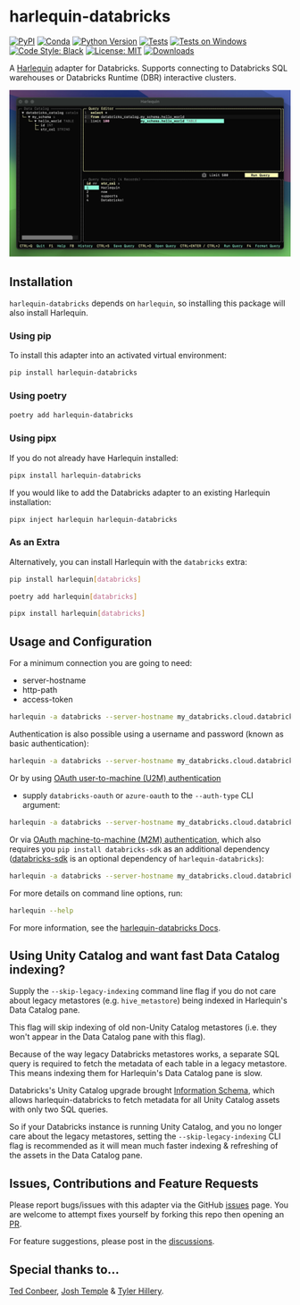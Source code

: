 # harlequin-databricks

[![PyPI](https://img.shields.io/pypi/v/harlequin-databricks)](https://pypi.org/project/harlequin-databricks/)
[![Conda](https://anaconda.org/conda-forge/harlequin-databricks/badges/version.svg)](https://anaconda.org/conda-forge/harlequin-databricks)
[![Python Version](https://img.shields.io/pypi/pyversions/harlequin-databricks)](https://pypi.org/project/harlequin-databricks/)
[![Tests](https://github.com/alexmalins/harlequin-databricks/actions/workflows/code_quality_tests_ubuntu_masos.yml/badge.svg)](https://github.com/alexmalins/harlequin-databricks/actions/workflows/code_quality_tests_ubuntu_masos.yml)
[![Tests on Windows](https://github.com/alexmalins/harlequin-databricks/actions/workflows/tests_windows_latest.yml/badge.svg)](https://github.com/alexmalins/harlequin-databricks/actions/workflows/tests_windows_latest.yml)
[![Code Style: Black](https://img.shields.io/badge/code%20style-black-000000.svg)](https://github.com/alexmalins/harlequin-databricks/actions/workflows/code_quality.yml)
[![License: MIT](https://img.shields.io/pypi/l/harlequin-databricks)](https://github.com/alexmalins/harlequin-databricks/blob/main/LICENSE)
[![Downloads](https://static.pepy.tech/badge/harlequin-databricks)](https://pepy.tech/project/harlequin-databricks)

A [Harlequin](https://harlequin.sh) adapter for Databricks. Supports connecting to Databricks SQL
warehouses or Databricks Runtime (DBR) interactive clusters.

<img src="img/harlequin_databricks.jpg" alt="harlequin-databricks" width="945">

## Installation

`harlequin-databricks` depends on `harlequin`, so installing this package will also install Harlequin.

### Using pip

To install this adapter into an activated virtual environment:

```bash
pip install harlequin-databricks
```

### Using poetry

```bash
poetry add harlequin-databricks
```

### Using pipx

If you do not already have Harlequin installed:

```bash
pipx install harlequin-databricks
```

If you would like to add the Databricks adapter to an existing Harlequin installation:

```bash
pipx inject harlequin harlequin-databricks
```

### As an Extra

Alternatively, you can install Harlequin with the `databricks` extra:

```bash
pip install harlequin[databricks]
```

```bash
poetry add harlequin[databricks]
```

```bash
pipx install harlequin[databricks]
```

## Usage and Configuration

For a minimum connection you are going to need:

- server-hostname
- http-path
- access-token

```bash
harlequin -a databricks --server-hostname my_databricks.cloud.databricks.com --http-path /sql/1.0/endpoints/1234567890abcdef --access-token dabpi***
```

Authentication is also possible using a username and password (known as basic authentication):

```bash
harlequin -a databricks --server-hostname my_databricks.cloud.databricks.com --http-path /sql/1.0/endpoints/1234567890abcdef --username my_user --password my_pass
```

Or by using [OAuth user-to-machine (U2M) authentication](https://docs.databricks.com/en/dev-tools/python-sql-connector.html#auth-u2m)
- supply `databricks-oauth` or `azure-oauth` to the `--auth-type` CLI argument:

```bash
harlequin -a databricks --server-hostname my_databricks.cloud.databricks.com --http-path /sql/1.0/endpoints/1234567890abcdef --auth-type databricks-oauth
```

Or via [OAuth machine-to-machine (M2M) authentication](https://docs.databricks.com/en/dev-tools/python-sql-connector.html#oauth-machine-to-machine-m2m-authentication),
which also requires you `pip install databricks-sdk` as an additional dependency
([databricks-sdk](https://github.com/databricks/databricks-sdk-py) is an optional dependency of
`harlequin-databricks`):

```bash
harlequin -a databricks --server-hostname my_databricks.cloud.databricks.com --http-path /sql/1.0/endpoints/1234567890abcdef --client-id *** --client-secret ***
```

For more details on command line options, run:

```bash
harlequin --help
```

For more information, see the
[harlequin-databricks Docs](https://harlequin.sh/docs/databricks/index).

## Using Unity Catalog and want fast Data Catalog indexing?

Supply the `--skip-legacy-indexing` command line flag if you do not care about legacy metastores
(e.g. `hive_metastore`) being indexed in Harlequin's Data Catalog pane.

This flag will skip indexing of old non-Unity Catalog metastores (i.e. they won't appear in the
Data Catalog pane with this flag).

Because of the way legacy Databricks metastores works, a separate SQL query is required to fetch
the metadata of each table in a legacy metastore. This means indexing them for Harlequin's Data Catalog pane is slow.

Databricks's Unity Catalog upgrade brought
[Information Schema](https://docs.databricks.com/en/sql/language-manual/sql-ref-information-schema.html),
which allows harlequin-databricks to fetch metadata for all Unity Catalog assets with only two SQL queries.

So if your Databricks instance is running Unity Catalog, and you no longer care about the legacy
metastores, setting the `--skip-legacy-indexing` CLI flag is recommended as it will mean
much faster indexing & refreshing of the assets in the Data Catalog pane.

## Issues, Contributions and Feature Requests

Please report bugs/issues with this adapter via the GitHub
[issues](https://github.com/alexmalins/harlequin-databricks/issues) page. You are welcome to
attempt fixes yourself by forking this repo then opening an [PR](https://github.com/alexmalins/harlequin-databricks/pulls).

For feature suggestions, please post in the
[discussions](https://github.com/alexmalins/harlequin-databricks/discussions).

## Special thanks to...

[Ted Conbeer](https://github.com/tconbeer), [Josh Temple](https://github.com/joshtemple) &
[Tyler Hillery](https://github.com/TylerHillery).
